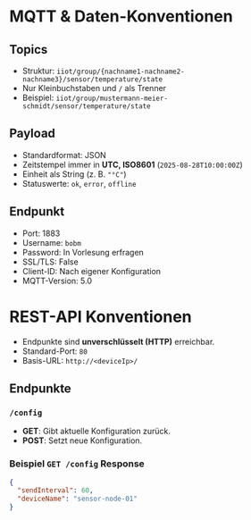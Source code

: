 # MQTT & Daten-Konventionen

## Topics
- Struktur: `iiot/group/{nachname1-nachname2-nachname3}/sensor/temperature/state`
- Nur Kleinbuchstaben und `/` als Trenner
- Beispiel: `iiot/group/mustermann-meier-schmidt/sensor/temperature/state`

## Payload
- Standardformat: JSON
- Zeitstempel immer in **UTC, ISO8601** (`2025-08-28T10:00:00Z`)
- Einheit als String (z. B. `"°C"`)
- Statuswerte: `ok`, `error`, `offline`

## Endpunkt

- Port: 1883
- Username: `bobm`
- Password: In Vorlesung erfragen
- SSL/TLS: False
- Client-ID: Nach eigener Konfiguration
- MQTT-Version: 5.0

# REST-API Konventionen

- Endpunkte sind **unverschlüsselt (HTTP)** erreichbar.
- Standard-Port: `80`
- Basis-URL: `http://<deviceIp>/`

## Endpunkte
### `/config`
- **GET**: Gibt aktuelle Konfiguration zurück.
- **POST**: Setzt neue Konfiguration.

### Beispiel `GET /config` Response
```json
{
  "sendInterval": 60,
  "deviceName": "sensor-node-01"
}